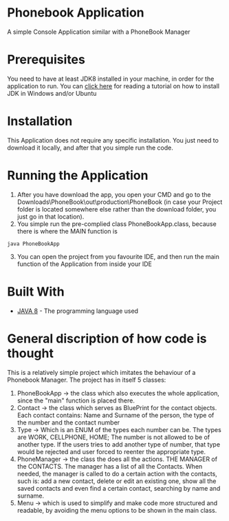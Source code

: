 # Phonebook Application
A simple Console Application similar with a PhoneBook Manager

# Prerequisites
You need to have at least JDK8 installed in your machine, in order for the application to run. You can [click here](https://www3.ntu.edu.sg/home/ehchua/programming/howto/JDK_Howto.html)
for reading a tutorial on how to install JDK in Windows and/or Ubuntu

# Installation
This Application does not require any specific installation. You just need to download it locally, and after that you simple run the code.

# Running the Application
  1. After you have download the app, you open your CMD and go to the Downloads\PhoneBook\out\production\PhoneBook (in case your Project
  folder is located somewhere else rather than the download folder, you just go in that location).
  2. You simple run the pre-complied class PhoneBookApp.class, because there is where the MAIN function is
    
    java PhoneBookApp
    
  3. You can open the project from you favourite IDE, and then run the main function of the Application from inside your IDE
  
 # Built With
* [JAVA 8](https://www.java.com/en/download/) - The programming language used


# General discription of how code is thought

This is a relatively simple project which imitates the behaviour of a Phonebook Manager. The project has in itself 5 classes:
  1. PhoneBookApp -> the class which also executes the whole application, since the "main" function is placed there.
  2. Contact      -> the class which serves as BluePrint for the contact objects. Each contact contains: Name and Surname of the person, 
                     the type of the number and the contact number
  3. Type         -> Which is an ENUM of the types each number can be. The types are WORK, CELLPHONE, HOME; The number is not allowed to
                     be of another type. If the users tries to add another type of number, that type would be rejected and user forced to
                     reenter the appropriate type.
  4. PhoneManager -> the class the does all the actions. THE MANAGER of the CONTACTS. The manager has a list of all the Contacts. When 
                     needed, the manager is called to do a certain action with the contacts, such is: add a new contact, delete or 
                     edit an existing one, show all the saved contacts and even find a certain contact, searching by name and surname.
  5. Menu         -> which is used to simplify and make code more structured and readable, by avoiding the menu options to be shown in 
                     the main class.
                    
